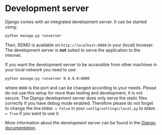 # Development server

Django comes with an integrated development server. It can be started using:

```bash
python manage.py runserver
```

Then, RDMO is available on `http://localhost:8000` in your (local) browser. The development server is **not** suited to serve the application to the internet.

If you want the development server to be accessible from other machines in your local network you need to use:

```bash
python manage.py runserver 0.0.0.0:8000
```

where `8000` is the port and can be changed according to your needs. Please do not use this setup for more than testing and development, it is not secure. The Django development server does only serve the static files correctly if you have debug mode enabled. Therefore please do not forget to change the line `DEBUG = False` in your `config/settings/local.py` to `DEBUG = True` if you want to use it.

More information about the development server can be found in the [Django documentation](https://docs.djangoproject.com/en/4.2/intro/tutorial01/#the-development-server).
